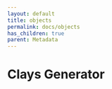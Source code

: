 ```yaml
---
layout: default
title: objects
permalink: docs/objects
has_children: true
parent: Metadata
---
```



# Clays Generator

